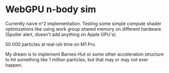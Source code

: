 # WebGPU n-body sim

Currently naive n^2 implementation. Testing some simple compute shader optimizations like using work group shared memory on different hardware. (Spoiler alert, doesn't add anything on Apple GPU's).

50 000 particles at real-ish time on M1 Pro.

My dream is to implement Barnes-Hut or some other acceleration structure to hit something like 1 million particles, but that may or may not ever happen.

